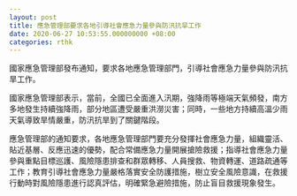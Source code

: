 ```yaml
---
layout: post
title: 應急管理部要求各地引導社會應急力量參與防汛抗旱工作
date: 2020-06-27 10:53:55.000000000 +08:00
categories: rthk
---
```


國家應急管理部發布通知，要求各地應急管理部門，引導社會應急力量參與防汛抗旱工作。

國家應急管理部表示，當前，全國已全面進入汛期，強降雨等極端天氣頻發，南方多地發生持續強降雨，部分地區遭受嚴重洪澇災害；同時，一些地方持續高溫少雨天氣導致旱情嚴重，防汛抗旱到了關鍵階段。

應急管理部的通知要求，各地應急管理部門要充分發揮社會應急力量，組織靈活、貼近基層、反應迅速的優勢，配合常備應急力量開展搶險救援；指導社會應急力量參與重點目標巡護、風險隱患排查和群眾轉移、人員搜救、物資轉運、道路疏通等工作；教育引導社會應急力量嚴格落實安全防護措施，樹立安全風險意識，在救援行動時對風險隱患進行認真評估，明確緊急避險措施，防止盲目救援現象發生。
